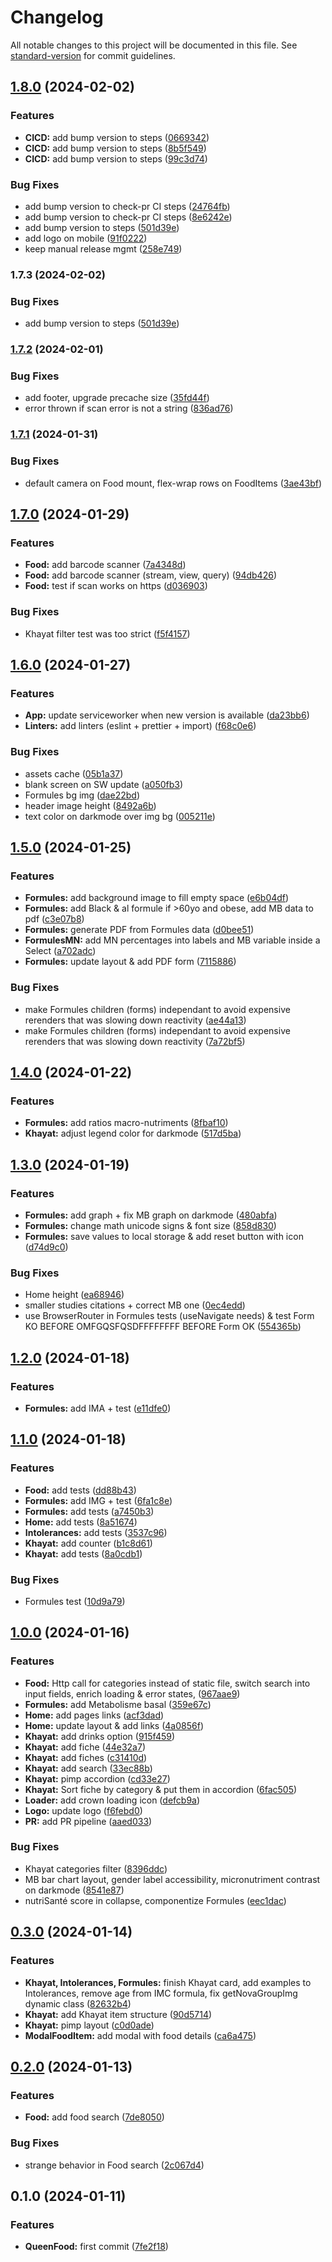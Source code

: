 # Changelog

All notable changes to this project will be documented in this file. See
[standard-version](https://github.com/conventional-changelog/standard-version)
for commit guidelines.

## [1.8.0](https://github.com/Zararthustra/QueenFood/compare/v1.7.2...v1.8.0) (2024-02-02)

### Features

- **CICD:** add bump version to steps
  ([0669342](https://github.com/Zararthustra/QueenFood/commit/066934237c226927bc331895f73bbeb2a373c4bf))
- **CICD:** add bump version to steps
  ([8b5f549](https://github.com/Zararthustra/QueenFood/commit/8b5f5498d73e06caf1b03c65897485ee6299146d))
- **CICD:** add bump version to steps
  ([99c3d74](https://github.com/Zararthustra/QueenFood/commit/99c3d740cb14fe1e455092c0c213e938eda61214))

### Bug Fixes

- add bump version to check-pr CI steps
  ([24764fb](https://github.com/Zararthustra/QueenFood/commit/24764fb06640145cdd437d93e797649ffb0d96a7))
- add bump version to check-pr CI steps
  ([8e6242e](https://github.com/Zararthustra/QueenFood/commit/8e6242eca4bf54e797bdff7e472ee883b4c5b80e))
- add bump version to steps
  ([501d39e](https://github.com/Zararthustra/QueenFood/commit/501d39e4c41e0978eea18431a099fcee2e08981b))
- add logo on mobile
  ([91f0222](https://github.com/Zararthustra/QueenFood/commit/91f02225b7f51849fed591679bd4d13705acf602))
- keep manual release mgmt
  ([258e749](https://github.com/Zararthustra/QueenFood/commit/258e7492e391eabbbea625e2b63db16a692f848a))

### 1.7.3 (2024-02-02)

### Bug Fixes

- add bump version to steps
  ([501d39e](https://github.com/Zararthustra/QueenFood/commit/501d39e4c41e0978eea18431a099fcee2e08981b))

### [1.7.2](https://github.com/Zararthustra/QueenFood/compare/v1.7.1...v1.7.2) (2024-02-01)

### Bug Fixes

- add footer, upgrade precache size
  ([35fd44f](https://github.com/Zararthustra/QueenFood/commit/35fd44feb64364eecf7f0562f59db95ed8c3a206))
- error thrown if scan error is not a string
  ([836ad76](https://github.com/Zararthustra/QueenFood/commit/836ad7611050d7ab39b4314d5bf82001b6d931fa))

### [1.7.1](https://github.com/Zararthustra/QueenFood/compare/v1.7.0...v1.7.1) (2024-01-31)

### Bug Fixes

- default camera on Food mount, flex-wrap rows on FoodItems
  ([3ae43bf](https://github.com/Zararthustra/QueenFood/commit/3ae43bf29162dcfc315025f3d771698a7949f78c))

## [1.7.0](https://github.com/Zararthustra/QueenFood/compare/v1.6.0...v1.7.0) (2024-01-29)

### Features

- **Food:** add barcode scanner
  ([7a4348d](https://github.com/Zararthustra/QueenFood/commit/7a4348dce7ee7bc39ee95dcf8a1ae9dfa1f528eb))
- **Food:** add barcode scanner (stream, view, query)
  ([94db426](https://github.com/Zararthustra/QueenFood/commit/94db426818fd22854e808071031bcfb63793f1fe))
- **Food:** test if scan works on https
  ([d036903](https://github.com/Zararthustra/QueenFood/commit/d03690366e8d9a46b6257604294cb9e648cde017))

### Bug Fixes

- Khayat filter test was too strict
  ([f5f4157](https://github.com/Zararthustra/QueenFood/commit/f5f4157b29b59c5512aff956f5e148074f809064))

## [1.6.0](https://github.com/Zararthustra/QueenFood/compare/v1.5.0...v1.6.0) (2024-01-27)

### Features

- **App:** update serviceworker when new version is available
  ([da23bb6](https://github.com/Zararthustra/QueenFood/commit/da23bb67a9e85cc2716e134b5a459aea6e084bbc))
- **Linters:** add linters (eslint + prettier + import)
  ([f68c0e6](https://github.com/Zararthustra/QueenFood/commit/f68c0e6ad1c1b5325a8ca7584200dbd3b7627469))

### Bug Fixes

- assets cache
  ([05b1a37](https://github.com/Zararthustra/QueenFood/commit/05b1a37a7be97268fa3a315f1a371f086407a5f1))
- blank screen on SW update
  ([a050fb3](https://github.com/Zararthustra/QueenFood/commit/a050fb3c039a57233315f2ac36a59cfd51e8d178))
- Formules bg img
  ([dae22bd](https://github.com/Zararthustra/QueenFood/commit/dae22bdd097319b4db6dd3ed1a94b5f9b14d1680))
- header image height
  ([8492a6b](https://github.com/Zararthustra/QueenFood/commit/8492a6b65937760de3b4c7a48de89bbe687c1756))
- text color on darkmode over img bg
  ([005211e](https://github.com/Zararthustra/QueenFood/commit/005211e5ee5de91cdde31081d3e6a94a23fa52dc))

## [1.5.0](https://github.com/Zararthustra/QueenFood/compare/v1.4.0...v1.5.0) (2024-01-25)

### Features

- **Formules:** add background image to fill empty space
  ([e6b04df](https://github.com/Zararthustra/QueenFood/commit/e6b04dfabd0f07b898ec74677fbd390331cd8e0a))
- **Formules:** add Black & al formule if >60yo and obese, add MB data to pdf
  ([c3e07b8](https://github.com/Zararthustra/QueenFood/commit/c3e07b8e92fddd3630516573fdc7ef59b2603064))
- **Formules:** generate PDF from Formules data
  ([d0bee51](https://github.com/Zararthustra/QueenFood/commit/d0bee5183be7bcdd6e973af2eb974f7f640016a9))
- **FormulesMN:** add MN percentages into labels and MB variable inside a Select
  ([a702adc](https://github.com/Zararthustra/QueenFood/commit/a702adc5a1081c5e986108e42e162a388dd32440))
- **Formules:** update layout & add PDF form
  ([7115886](https://github.com/Zararthustra/QueenFood/commit/7115886a3402a879f4cc2e58d0342c2b46c4347b))

### Bug Fixes

- make Formules children (forms) independant to avoid expensive rerenders that
  was slowing down reactivity
  ([ae44a13](https://github.com/Zararthustra/QueenFood/commit/ae44a133d2f5a1db2a9d1d82c36fd89f01c71eae))
- make Formules children (forms) independant to avoid expensive rerenders that
  was slowing down reactivity
  ([7a72bf5](https://github.com/Zararthustra/QueenFood/commit/7a72bf5a75e321b9687cbe8884ab588110716740))

## [1.4.0](https://github.com/Zararthustra/QueenFood/compare/v1.3.0...v1.4.0) (2024-01-22)

### Features

- **Formules:** add ratios macro-nutriments
  ([8fbaf10](https://github.com/Zararthustra/QueenFood/commit/8fbaf10fc657b05df425de78259684bcb5f272e4))
- **Khayat:** adjust legend color for darkmode
  ([517d5ba](https://github.com/Zararthustra/QueenFood/commit/517d5ba0757eeaab8d029a846d5a9cc70fcaf892))

## [1.3.0](https://github.com/Zararthustra/QueenFood/compare/v1.2.0...v1.3.0) (2024-01-19)

### Features

- **Formules:** add graph + fix MB graph on darkmode
  ([480abfa](https://github.com/Zararthustra/QueenFood/commit/480abfa090089cd8723b2660be82215fc5787f07))
- **Formules:** change math unicode signs & font size
  ([858d830](https://github.com/Zararthustra/QueenFood/commit/858d830feecf9004edf2a98413eb33566f85d6c2))
- **Formules:** save values to local storage & add reset button with icon
  ([d74d9c0](https://github.com/Zararthustra/QueenFood/commit/d74d9c0c548217782548e536abc872c6748cbe80))

### Bug Fixes

- Home height
  ([ea68946](https://github.com/Zararthustra/QueenFood/commit/ea689464569ce5ced3c4126007c32939327284ba))
- smaller studies citations + correct MB one
  ([0ec4edd](https://github.com/Zararthustra/QueenFood/commit/0ec4eddeca6ca85b336c2a5ba3d2941e4aaf8bfc))
- use BrowserRouter in Formules tests (useNavigate needs) & test Form KO BEFORE
  OMFGQSFQSDFFFFFFFF BEFORE Form OK
  ([554365b](https://github.com/Zararthustra/QueenFood/commit/554365bfa1c95f932ce837a3463d4c38b982162f))

## [1.2.0](https://github.com/Zararthustra/QueenFood/compare/v1.1.0...v1.2.0) (2024-01-18)

### Features

- **Formules:** add IMA + test
  ([e11dfe0](https://github.com/Zararthustra/QueenFood/commit/e11dfe00fe8fdbda19db0ff3407402ecfbe7f1d5))

## [1.1.0](https://github.com/Zararthustra/QueenFood/compare/v1.0.0...v1.1.0) (2024-01-18)

### Features

- **Food:** add tests
  ([dd88b43](https://github.com/Zararthustra/QueenFood/commit/dd88b4392226756093a3f85f5743652ff749c8ab))
- **Formules:** add IMG + test
  ([6fa1c8e](https://github.com/Zararthustra/QueenFood/commit/6fa1c8eceb1630930fa81dd2d8f2cee58cfde66b))
- **Formules:** add tests
  ([a7450b3](https://github.com/Zararthustra/QueenFood/commit/a7450b33e5077495958815f7a39aac5db203604d))
- **Home:** add tests
  ([8a51674](https://github.com/Zararthustra/QueenFood/commit/8a51674971b41c945b590fc891866de16b4ce2b4))
- **Intolerances:** add tests
  ([3537c96](https://github.com/Zararthustra/QueenFood/commit/3537c96883278b90ae20e259c12626028a775ab3))
- **Khayat:** add counter
  ([b1c8d61](https://github.com/Zararthustra/QueenFood/commit/b1c8d615094aa38dc1263c9d9cd88513ca744477))
- **Khayat:** add tests
  ([8a0cdb1](https://github.com/Zararthustra/QueenFood/commit/8a0cdb1a71204129ff02becfc7fa46c219b2dd5c))

### Bug Fixes

- Formules test
  ([10d9a79](https://github.com/Zararthustra/QueenFood/commit/10d9a792e794377ebecdc72fd4eeb79f27a90698))

## [1.0.0](https://github.com/Zararthustra/QueenFood/compare/v0.3.0...v1.0.0) (2024-01-16)

### Features

- **Food:** Http call for categories instead of static file, switch search into
  input fields, enrich loading & error states,
  ([967aae9](https://github.com/Zararthustra/QueenFood/commit/967aae9c2d2de953108b47b04d9079a31c907a82))
- **Formules:** add Metabolisme basal
  ([359e67c](https://github.com/Zararthustra/QueenFood/commit/359e67c7059422a201ef067612b28753334b566c))
- **Home:** add pages links
  ([acf3dad](https://github.com/Zararthustra/QueenFood/commit/acf3dad9a657c4b5395848ecbec84bf96eeadc22))
- **Home:** update layout & add links
  ([4a0856f](https://github.com/Zararthustra/QueenFood/commit/4a0856feefe8a299c525018c0ea19a142413fe3f))
- **Khayat:** add drinks option
  ([915f459](https://github.com/Zararthustra/QueenFood/commit/915f459a5e6c0c056f547cb59218fd22d33d6e50))
- **Khayat:** add fiche
  ([44e32a7](https://github.com/Zararthustra/QueenFood/commit/44e32a71213009c60859255fff51865fa19b429b))
- **Khayat:** add fiches
  ([c31410d](https://github.com/Zararthustra/QueenFood/commit/c31410d1080b2f94d0b448dd8b2c08672d534023))
- **Khayat:** add search
  ([33ec88b](https://github.com/Zararthustra/QueenFood/commit/33ec88b0a860f1ad96d4a64c356c5b2395e732f9))
- **Khayat:** pimp accordion
  ([cd33e27](https://github.com/Zararthustra/QueenFood/commit/cd33e27812f37fcce2b25589b469fc440a6700d8))
- **Khayat:** Sort fiche by category & put them in accordion
  ([6fac505](https://github.com/Zararthustra/QueenFood/commit/6fac50572ef64646831b7692ee5710be16c6d60e))
- **Loader:** add crown loading icon
  ([defcb9a](https://github.com/Zararthustra/QueenFood/commit/defcb9a0f2d741a5b8233033eb3fc805901f5442))
- **Logo:** update logo
  ([f6febd0](https://github.com/Zararthustra/QueenFood/commit/f6febd0af8181fa02ac511919a51e183d74f50ba))
- **PR:** add PR pipeline
  ([aaed033](https://github.com/Zararthustra/QueenFood/commit/aaed0334011c93804840aff28be9b77721a7e37b))

### Bug Fixes

- Khayat categories filter
  ([8396ddc](https://github.com/Zararthustra/QueenFood/commit/8396ddc97a5abb9a74908c2bd4bbcc3b293e6d8a))
- MB bar chart layout, gender label accessibility, micronutriment contrast on
  darkmode
  ([8541e87](https://github.com/Zararthustra/QueenFood/commit/8541e8713d5066fa9928b27286dc80932da24f20))
- nutriSanté score in collapse, componentize Formules
  ([eec1dac](https://github.com/Zararthustra/QueenFood/commit/eec1dacbaf2a057f350a0d53bae45c6362587ad5))

## [0.3.0](https://github.com/Zararthustra/QueenFood/compare/v0.2.0...v0.3.0) (2024-01-14)

### Features

- **Khayat, Intolerances, Formules:** finish Khayat card, add examples to
  Intolerances, remove age from IMC formula, fix getNovaGroupImg dynamic class
  ([82632b4](https://github.com/Zararthustra/QueenFood/commit/82632b4685bc59582678a0e4baf75467494df97f))
- **Khayat:** add Khayat item structure
  ([90d5714](https://github.com/Zararthustra/QueenFood/commit/90d5714ca624f83ad046911b67b43a840be9a402))
- **Khayat:** pimp layout
  ([c0d0ade](https://github.com/Zararthustra/QueenFood/commit/c0d0ade2e6c3e8fff04e721a54d1604c47584f5b))
- **ModalFoodItem:** add modal with food details
  ([ca6a475](https://github.com/Zararthustra/QueenFood/commit/ca6a4757cd124a7e684505fa6158e7a7ccce4e8e))

## [0.2.0](https://github.com/Zararthustra/QueenFood/compare/v0.1.0...v0.2.0) (2024-01-13)

### Features

- **Food:** add food search
  ([7de8050](https://github.com/Zararthustra/QueenFood/commit/7de8050055e9217ec78072a0bb8e41a2b6747d82))

### Bug Fixes

- strange behavior in Food search
  ([2c067d4](https://github.com/Zararthustra/QueenFood/commit/2c067d430d58cd25c12444d085619d891de39313))

## 0.1.0 (2024-01-11)

### Features

- **QueenFood:** first commit
  ([7fe2f18](https://github.com/Zararthustra/QueenFood/commit/7fe2f185ff48f4ba2d5ef51ccbb1c5f204f2dd53))
